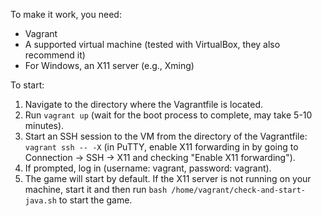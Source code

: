 To make it work, you need:
- Vagrant
- A supported virtual machine (tested with VirtualBox, they also recommend it)
- For Windows, an X11 server (e.g., Xming)

To start:
1. Navigate to the directory where the Vagrantfile is located.
2. Run `vagrant up` (wait for the boot process to complete, may take 5-10 minutes).
3. Start an SSH session to the VM from the directory of the Vagrantfile: `vagrant ssh -- -X` (in PuTTY, enable X11 forwarding in by going to Connection -> SSH -> X11 and checking "Enable X11 forwarding").
4. If prompted, log in (username: vagrant, password: vagrant).
5. The game will start by default. If the X11 server is not running on your machine, start it and then run `bash /home/vagrant/check-and-start-java.sh` to start the game.